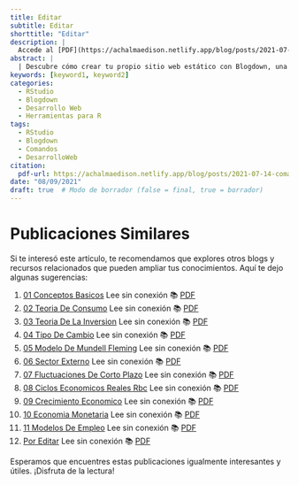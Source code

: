 ```yaml
---
title: Editar
subtitle: Editar
shorttitle: "Editar"
description: |
  Accede al [PDF](https://achalmaedison.netlify.app/blog/posts/2021-07-14-comandos-blogdown/index.pdf) completo aquí.
abstract: |
  | Descubre cómo crear tu propio sitio web estático con Blogdown, una herramienta poderosa que combina R Markdown y Hugo. Aprende a usar comandos sencillos para personalizar, construir y alojar tu sitio web de manera fácil y rápida. ¡Comienza tu proyecto web hoy mismo!
keywords: [keyword1, keyword2]
categories:
  - RStudio
  - Blogdown
  - Desarrollo Web
  - Herramientas para R
tags:
  - RStudio
  - Blogdown
  - Comandos
  - DesarrolloWeb
citation:
  pdf-url: https://achalmaedison.netlify.app/blog/posts/2021-07-14-comandos-blogdown/index.pdf
date: "08/09/2021"
draft: true  # Modo de borrador (false = final, true = borrador)
---
```







# Publicaciones Similares

Si te interesó este artículo, te recomendamos que explores otros blogs y recursos relacionados que pueden ampliar tus conocimientos. Aquí te dejo algunas sugerencias:


1. [01 Conceptos Basicos](https://achalmaedison.netlify.app/macroeconomia/macroeconomia/2021-07-19-01-conceptos-basicos) Lee sin conexión 📚 [PDF](https://achalmaedison.netlify.app/macroeconomia/macroeconomia/2021-07-19-01-conceptos-basicos/index.pdf)
2. [02 Teoria De Consumo](https://achalmaedison.netlify.app/macroeconomia/macroeconomia/2021-07-26-02-teoria-de-consumo) Lee sin conexión 📚 [PDF](https://achalmaedison.netlify.app/macroeconomia/macroeconomia/2021-07-26-02-teoria-de-consumo/index.pdf)
3. [03 Teoria De La Inversion](https://achalmaedison.netlify.app/macroeconomia/macroeconomia/2021-08-02-03-teoria-de-la-inversion) Lee sin conexión 📚 [PDF](https://achalmaedison.netlify.app/macroeconomia/macroeconomia/2021-08-02-03-teoria-de-la-inversion/index.pdf)
4. [04 Tipo De Cambio](https://achalmaedison.netlify.app/macroeconomia/macroeconomia/2021-08-09-04-tipo-de-cambio) Lee sin conexión 📚 [PDF](https://achalmaedison.netlify.app/macroeconomia/macroeconomia/2021-08-09-04-tipo-de-cambio/index.pdf)
5. [05 Modelo De Mundell Fleming](https://achalmaedison.netlify.app/macroeconomia/macroeconomia/2021-12-20-05-modelo-de-mundell-fleming) Lee sin conexión 📚 [PDF](https://achalmaedison.netlify.app/macroeconomia/macroeconomia/2021-12-20-05-modelo-de-mundell-fleming/index.pdf)
6. [06 Sector Externo](https://achalmaedison.netlify.app/macroeconomia/macroeconomia/2021-12-27-06-sector-externo) Lee sin conexión 📚 [PDF](https://achalmaedison.netlify.app/macroeconomia/macroeconomia/2021-12-27-06-sector-externo/index.pdf)
7. [07 Fluctuaciones De Corto Plazo](https://achalmaedison.netlify.app/macroeconomia/macroeconomia/2022-01-03-07-fluctuaciones-de-corto-plazo) Lee sin conexión 📚 [PDF](https://achalmaedison.netlify.app/macroeconomia/macroeconomia/2022-01-03-07-fluctuaciones-de-corto-plazo/index.pdf)
8. [08 Ciclos Economicos Reales Rbc](https://achalmaedison.netlify.app/macroeconomia/macroeconomia/2022-01-10-08-ciclos-economicos-reales-rbc) Lee sin conexión 📚 [PDF](https://achalmaedison.netlify.app/macroeconomia/macroeconomia/2022-01-10-08-ciclos-economicos-reales-rbc/index.pdf)
9. [09 Crecimiento Economico](https://achalmaedison.netlify.app/macroeconomia/macroeconomia/2022-01-17-09-crecimiento-economico) Lee sin conexión 📚 [PDF](https://achalmaedison.netlify.app/macroeconomia/macroeconomia/2022-01-17-09-crecimiento-economico/index.pdf)
10. [10 Economia Monetaria](https://achalmaedison.netlify.app/macroeconomia/macroeconomia/2022-01-24-10-economia-monetaria) Lee sin conexión 📚 [PDF](https://achalmaedison.netlify.app/macroeconomia/macroeconomia/2022-01-24-10-economia-monetaria/index.pdf)
11. [11 Modelos De Empleo](https://achalmaedison.netlify.app/macroeconomia/macroeconomia/2022-01-31-11-modelos-de-empleo) Lee sin conexión 📚 [PDF](https://achalmaedison.netlify.app/macroeconomia/macroeconomia/2022-01-31-11-modelos-de-empleo/index.pdf)
12. [Por Editar](https://achalmaedison.netlify.app/macroeconomia/macroeconomia/2024-03-31-por-editar) Lee sin conexión 📚 [PDF](https://achalmaedison.netlify.app/macroeconomia/macroeconomia/2024-03-31-por-editar/index.pdf)


Esperamos que encuentres estas publicaciones igualmente interesantes y útiles. ¡Disfruta de la lectura!

